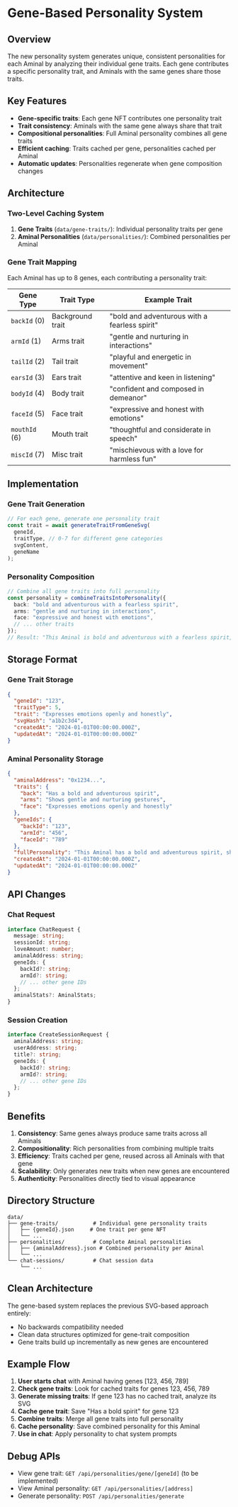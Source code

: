 # Gene-Based Personality System

## Overview

The new personality system generates unique, consistent personalities for each Aminal by analyzing their individual gene traits. Each gene contributes a specific personality trait, and Aminals with the same genes share those traits.

## Key Features

- **Gene-specific traits**: Each gene NFT contributes one personality trait
- **Trait consistency**: Aminals with the same gene always share that trait
- **Compositional personalities**: Full Aminal personality combines all gene traits
- **Efficient caching**: Traits cached per gene, personalities cached per Aminal
- **Automatic updates**: Personalities regenerate when gene composition changes

## Architecture

### Two-Level Caching System

1. **Gene Traits** (`data/gene-traits/`): Individual personality traits per gene
2. **Aminal Personalities** (`data/personalities/`): Combined personalities per Aminal

### Gene Trait Mapping

Each Aminal has up to 8 genes, each contributing a personality trait:

| Gene Type | Trait Type | Example Trait |
|-----------|------------|---------------|
| `backId` (0) | Background trait | "bold and adventurous with a fearless spirit" |
| `armId` (1) | Arms trait | "gentle and nurturing in interactions" |
| `tailId` (2) | Tail trait | "playful and energetic in movement" |
| `earsId` (3) | Ears trait | "attentive and keen in listening" |
| `bodyId` (4) | Body trait | "confident and composed in demeanor" |
| `faceId` (5) | Face trait | "expressive and honest with emotions" |
| `mouthId` (6) | Mouth trait | "thoughtful and considerate in speech" |
| `miscId` (7) | Misc trait | "mischievous with a love for harmless fun" |

## Implementation

### Gene Trait Generation

```typescript
// For each gene, generate one personality trait
const trait = await generateTraitFromGeneSvg(
  geneId,
  traitType, // 0-7 for different gene categories
  svgContent,
  geneName
);
```

### Personality Composition

```typescript
// Combine all gene traits into full personality
const personality = combineTraitsIntoPersonality({
  back: "bold and adventurous with a fearless spirit",
  arms: "gentle and nurturing in interactions", 
  face: "expressive and honest with emotions",
  // ... other traits
});
// Result: "This Aminal is bold and adventurous with a fearless spirit, gentle and nurturing in interactions, and expressive and honest with emotions."
```

## Storage Format

### Gene Trait Storage

```json
{
  "geneId": "123",
  "traitType": 5,
  "trait": "Expresses emotions openly and honestly",
  "svgHash": "a1b2c3d4",
  "createdAt": "2024-01-01T00:00:00.000Z",
  "updatedAt": "2024-01-01T00:00:00.000Z"
}
```

### Aminal Personality Storage

```json
{
  "aminalAddress": "0x1234...",
  "traits": {
    "back": "Has a bold and adventurous spirit",
    "arms": "Shows gentle and nurturing gestures",
    "face": "Expresses emotions openly and honestly"
  },
  "geneIds": {
    "backId": "123",
    "armId": "456", 
    "faceId": "789"
  },
  "fullPersonality": "This Aminal has a bold and adventurous spirit, shows gentle and nurturing gestures, expresses emotions openly and honestly.",
  "createdAt": "2024-01-01T00:00:00.000Z",
  "updatedAt": "2024-01-01T00:00:00.000Z"
}
```

## API Changes

### Chat Request

```typescript
interface ChatRequest {
  message: string;
  sessionId: string;
  loveAmount: number;
  aminalAddress: string;
  geneIds: {
    backId?: string;
    armId?: string;
    // ... other gene IDs
  };
  aminalStats?: AminalStats;
}
```

### Session Creation

```typescript
interface CreateSessionRequest {
  aminalAddress: string;
  userAddress: string;
  title?: string;
  geneIds: {
    backId?: string;
    armId?: string;
    // ... other gene IDs
  };
}
```

## Benefits

1. **Consistency**: Same genes always produce same traits across all Aminals
2. **Compositionality**: Rich personalities from combining multiple traits
3. **Efficiency**: Traits cached per gene, reused across all Aminals with that gene
4. **Scalability**: Only generates new traits when new genes are encountered
5. **Authenticity**: Personalities directly tied to visual appearance

## Directory Structure

```
data/
├── gene-traits/           # Individual gene personality traits
│   ├── {geneId}.json     # One trait per gene NFT
│   └── ...
├── personalities/         # Complete Aminal personalities  
│   ├── {aminalAddress}.json # Combined personality per Aminal
│   └── ...
└── chat-sessions/         # Chat session data
    └── ...
```

## Clean Architecture

The gene-based system replaces the previous SVG-based approach entirely:
- No backwards compatibility needed
- Clean data structures optimized for gene-trait composition
- Gene traits build up incrementally as new genes are encountered

## Example Flow

1. **User starts chat** with Aminal having genes [123, 456, 789]
2. **Check gene traits**: Look for cached traits for genes 123, 456, 789
3. **Generate missing traits**: If gene 123 has no cached trait, analyze its SVG
4. **Cache gene trait**: Save "Has a bold spirit" for gene 123
5. **Combine traits**: Merge all gene traits into full personality
6. **Cache personality**: Save combined personality for this Aminal
7. **Use in chat**: Apply personality to chat system prompts

## Debug APIs

- View gene trait: `GET /api/personalities/gene/[geneId]` (to be implemented)
- View Aminal personality: `GET /api/personalities/[address]`
- Generate personality: `POST /api/personalities/generate`